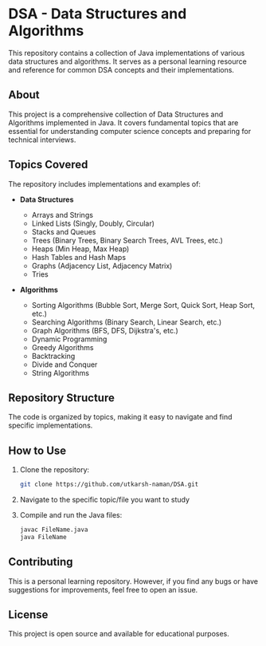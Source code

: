 # DSA - Data Structures and Algorithms

This repository contains a collection of Java implementations of various data structures and algorithms. It serves as a personal learning resource and reference for common DSA concepts and their implementations.

## About

This project is a comprehensive collection of Data Structures and Algorithms implemented in Java. It covers fundamental topics that are essential for understanding computer science concepts and preparing for technical interviews.

## Topics Covered

The repository includes implementations and examples of:

- **Data Structures**
  - Arrays and Strings
  - Linked Lists (Singly, Doubly, Circular)
  - Stacks and Queues
  - Trees (Binary Trees, Binary Search Trees, AVL Trees, etc.)
  - Heaps (Min Heap, Max Heap)
  - Hash Tables and Hash Maps
  - Graphs (Adjacency List, Adjacency Matrix)
  - Tries
  
- **Algorithms**
  - Sorting Algorithms (Bubble Sort, Merge Sort, Quick Sort, Heap Sort, etc.)
  - Searching Algorithms (Binary Search, Linear Search, etc.)
  - Graph Algorithms (BFS, DFS, Dijkstra's, etc.)
  - Dynamic Programming
  - Greedy Algorithms
  - Backtracking
  - Divide and Conquer
  - String Algorithms

## Repository Structure

The code is organized by topics, making it easy to navigate and find specific implementations.

## How to Use

1. Clone the repository:
   ```bash
   git clone https://github.com/utkarsh-naman/DSA.git
   ```

2. Navigate to the specific topic/file you want to study

3. Compile and run the Java files:
   ```bash
   javac FileName.java
   java FileName
   ```

## Contributing

This is a personal learning repository. However, if you find any bugs or have suggestions for improvements, feel free to open an issue.

## License

This project is open source and available for educational purposes.